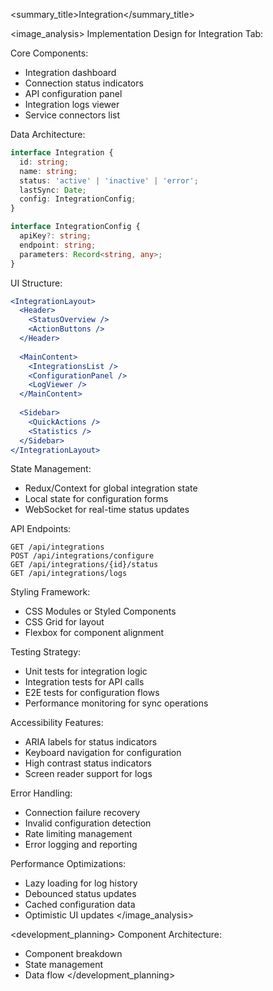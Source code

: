 
<summary_title>Integration</summary_title>

<image_analysis>
Implementation Design for Integration Tab:

Core Components:
- Integration dashboard
- Connection status indicators
- API configuration panel
- Integration logs viewer
- Service connectors list

Data Architecture:
```typescript
interface Integration {
  id: string;
  name: string;
  status: 'active' | 'inactive' | 'error';
  lastSync: Date;
  config: IntegrationConfig;
}

interface IntegrationConfig {
  apiKey?: string;
  endpoint: string;
  parameters: Record<string, any>;
}
```

UI Structure:
```jsx
<IntegrationLayout>
  <Header>
    <StatusOverview />
    <ActionButtons />
  </Header>
  
  <MainContent>
    <IntegrationsList />
    <ConfigurationPanel />
    <LogViewer />
  </MainContent>
  
  <Sidebar>
    <QuickActions />
    <Statistics />
  </Sidebar>
</IntegrationLayout>
```

State Management:
- Redux/Context for global integration state
- Local state for configuration forms
- WebSocket for real-time status updates

API Endpoints:
```
GET /api/integrations
POST /api/integrations/configure
GET /api/integrations/{id}/status
GET /api/integrations/logs
```

Styling Framework:
- CSS Modules or Styled Components
- CSS Grid for layout
- Flexbox for component alignment

Testing Strategy:
- Unit tests for integration logic
- Integration tests for API calls
- E2E tests for configuration flows
- Performance monitoring for sync operations

Accessibility Features:
- ARIA labels for status indicators
- Keyboard navigation for configuration
- High contrast status indicators
- Screen reader support for logs

Error Handling:
- Connection failure recovery
- Invalid configuration detection
- Rate limiting management
- Error logging and reporting

Performance Optimizations:
- Lazy loading for log history
- Debounced status updates
- Cached configuration data
- Optimistic UI updates
</image_analysis>

<development_planning>
Component Architecture:
- Component breakdown
- State management
- Data flow
</development_planning>